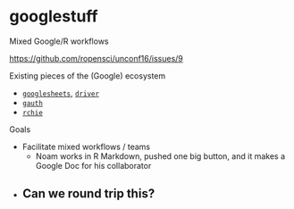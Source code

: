# googlestuff
Mixed Google/R workflows

<https://github.com/ropensci/unconf16/issues/9>

Existing pieces of the (Google) ecosystem

  * [`googlesheets`](https://github.com/jennybc/googlesheets), [`driver`](https://github.com/noamross/driver)
  * [`gauth`](https://github.com/ropenscilabs/gauth)
  * [`rchie`](https://github.com/ropensci/rchie)

Goals

  * Facilitate mixed workflows / teams
    - Noam works in R Markdown, pushed one big button, and it makes a Google Doc for his collaborator
  * Can we round trip this?
    - 
